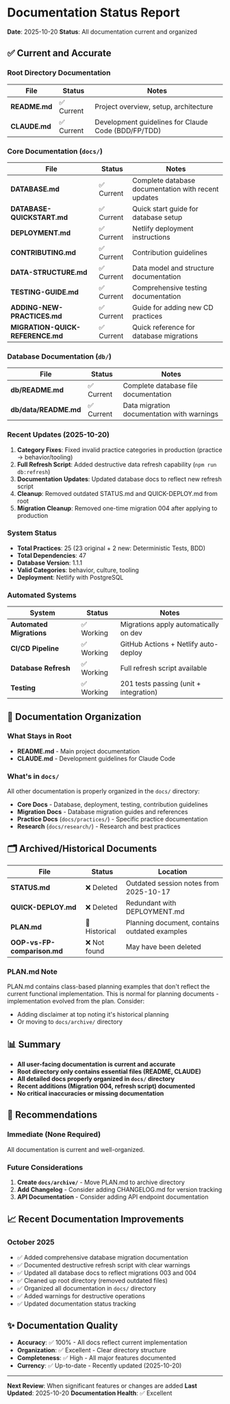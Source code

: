 # Documentation Status Report

**Date**: 2025-10-20
**Status**: All documentation current and organized

## ✅ Current and Accurate

### Root Directory Documentation

| File          | Status     | Notes                                               |
| ------------- | ---------- | --------------------------------------------------- |
| **README.md** | ✅ Current | Project overview, setup, architecture               |
| **CLAUDE.md** | ✅ Current | Development guidelines for Claude Code (BDD/FP/TDD) |

### Core Documentation (`docs/`)

| File                             | Status     | Notes                                               |
| -------------------------------- | ---------- | --------------------------------------------------- |
| **DATABASE.md**                  | ✅ Current | Complete database documentation with recent updates |
| **DATABASE-QUICKSTART.md**       | ✅ Current | Quick start guide for database setup                |
| **DEPLOYMENT.md**                | ✅ Current | Netlify deployment instructions                     |
| **CONTRIBUTING.md**              | ✅ Current | Contribution guidelines                             |
| **DATA-STRUCTURE.md**            | ✅ Current | Data model and structure documentation              |
| **TESTING-GUIDE.md**             | ✅ Current | Comprehensive testing documentation                 |
| **ADDING-NEW-PRACTICES.md**      | ✅ Current | Guide for adding new CD practices                   |
| **MIGRATION-QUICK-REFERENCE.md** | ✅ Current | Quick reference for database migrations             |

### Database Documentation (`db/`)

| File                  | Status     | Notes                                      |
| --------------------- | ---------- | ------------------------------------------ |
| **db/README.md**      | ✅ Current | Complete database file documentation       |
| **db/data/README.md** | ✅ Current | Data migration documentation with warnings |

### Recent Updates (2025-10-20)

1. **Category Fixes**: Fixed invalid practice categories in production (practice → behavior/tooling)
2. **Full Refresh Script**: Added destructive data refresh capability (`npm run db:refresh`)
3. **Documentation Updates**: Updated database docs to reflect new refresh script
4. **Cleanup**: Removed outdated STATUS.md and QUICK-DEPLOY.md from root
5. **Migration Cleanup**: Removed one-time migration 004 after applying to production

### System Status

- **Total Practices**: 25 (23 original + 2 new: Deterministic Tests, BDD)
- **Total Dependencies**: 47
- **Database Version**: 1.1.1
- **Valid Categories**: behavior, culture, tooling
- **Deployment**: Netlify with PostgreSQL

### Automated Systems

| System                   | Status     | Notes                                  |
| ------------------------ | ---------- | -------------------------------------- |
| **Automated Migrations** | ✅ Working | Migrations apply automatically on dev  |
| **CI/CD Pipeline**       | ✅ Working | GitHub Actions + Netlify auto-deploy   |
| **Database Refresh**     | ✅ Working | Full refresh script available          |
| **Testing**              | ✅ Working | 201 tests passing (unit + integration) |

## 📖 Documentation Organization

### What Stays in Root

- **README.md** - Main project documentation
- **CLAUDE.md** - Development guidelines for Claude Code

### What's in `docs/`

All other documentation is properly organized in the `docs/` directory:

- **Core Docs** - Database, deployment, testing, contribution guidelines
- **Migration Docs** - Database migration guides and references
- **Practice Docs** (`docs/practices/`) - Specific practice documentation
- **Research** (`docs/research/`) - Research and best practices

## 🗂️ Archived/Historical Documents

| File                        | Status        | Location                                      |
| --------------------------- | ------------- | --------------------------------------------- |
| **STATUS.md**               | ❌ Deleted    | Outdated session notes from 2025-10-17        |
| **QUICK-DEPLOY.md**         | ❌ Deleted    | Redundant with DEPLOYMENT.md                  |
| **PLAN.md**                 | 📄 Historical | Planning document, contains outdated examples |
| **OOP-vs-FP-comparison.md** | ❌ Not found  | May have been deleted                         |

### PLAN.md Note

PLAN.md contains class-based planning examples that don't reflect the current functional implementation. This is normal for planning documents - implementation evolved from the plan. Consider:

- Adding disclaimer at top noting it's historical planning
- Or moving to `docs/archive/` directory

## 📊 Summary

- **All user-facing documentation is current and accurate**
- **Root directory only contains essential files (README, CLAUDE)**
- **All detailed docs properly organized in `docs/` directory**
- **Recent additions (Migration 004, refresh script) documented**
- **No critical inaccuracies or missing documentation**

## 🎯 Recommendations

### Immediate (None Required)

All documentation is current and well-organized.

### Future Considerations

1. **Create `docs/archive/`** - Move PLAN.md to archive directory
2. **Add Changelog** - Consider adding CHANGELOG.md for version tracking
3. **API Documentation** - Consider adding API endpoint documentation

## 📈 Recent Documentation Improvements

### October 2025

- ✅ Added comprehensive database migration documentation
- ✅ Documented destructive refresh script with clear warnings
- ✅ Updated all database docs to reflect migrations 003 and 004
- ✅ Cleaned up root directory (removed outdated files)
- ✅ Organized all documentation in `docs/` directory
- ✅ Added warnings for destructive operations
- ✅ Updated documentation status tracking

## ✨ Documentation Quality

- **Accuracy**: ✅ 100% - All docs reflect current implementation
- **Organization**: ✅ Excellent - Clear directory structure
- **Completeness**: ✅ High - All major features documented
- **Currency**: ✅ Up-to-date - Recently updated (2025-10-20)

---

**Next Review**: When significant features or changes are added
**Last Updated**: 2025-10-20
**Documentation Health**: ✅ Excellent
